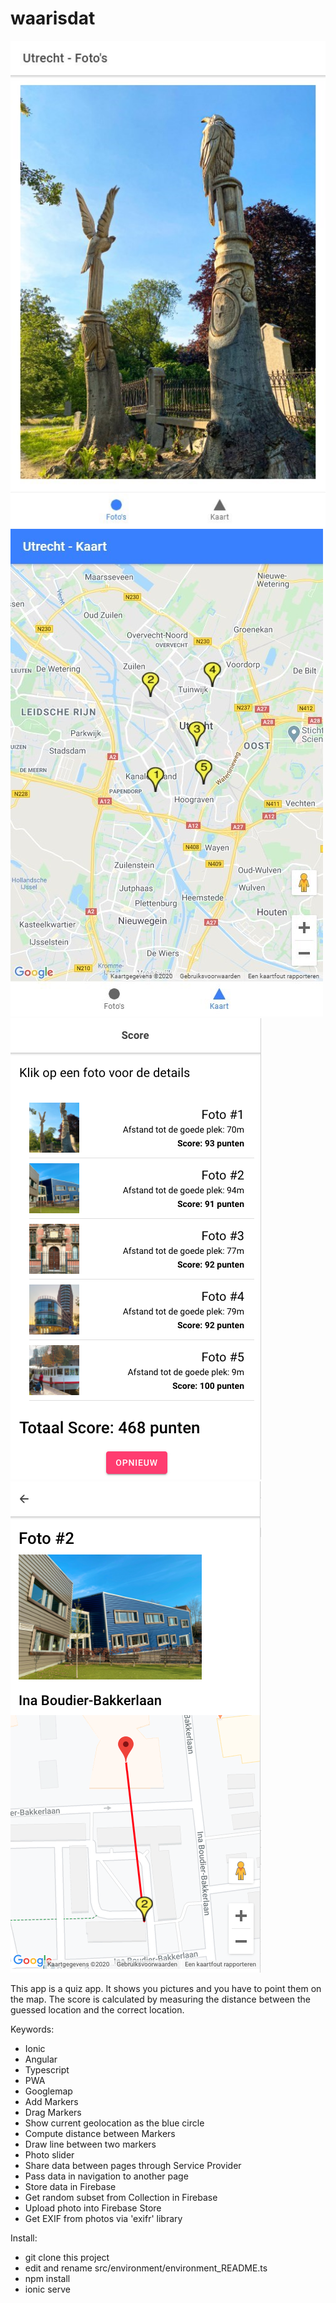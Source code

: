 # waarisdat
![alt text](2020-06-12_12h06_24.jpg?raw=true "Photos")
![alt text](2020-06-12_12h09_49.jpg?raw=true "Map")
![alt text](score.png?raw=true "Score")
![alt text](score_detail.png?raw=true "Score Detail")

This app is a quiz app.
It shows you pictures and you have to point them on the map.
The score is calculated by measuring the distance between the guessed location and the correct location.

Keywords:

- Ionic
- Angular
- Typescript
- PWA
- Googlemap
- Add Markers
- Drag Markers
- Show current geolocation as the blue circle 
- Compute distance between Markers
- Draw line between two markers
- Photo slider
- Share data between pages through Service Provider
- Pass data in navigation to another page
- Store data in Firebase
- Get random subset from Collection in Firebase
- Upload photo into Firebase Store
- Get EXIF from photos via 'exifr' library

Install:

- git clone this project
- edit and rename src/environment/environment_README.ts
- npm install
- ionic serve